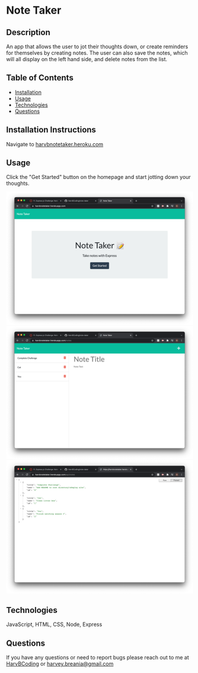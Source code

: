 
  # Note Taker
  

  ## Description
  An app that allows the user to jot their thoughts down, or create reminders for themselves by creating notes. The user can also save the notes, which will all display on the left hand side, and delete notes from the list.

  ## Table of Contents
  * [Installation](#installation-instructions)
  * [Usage](#usage)
  * [Technologies](#technologies)
  * [Questions](#questions)
  
  
  

  ## Installation Instructions
  Navigate to [harvbnotetaker.heroku.com](https://harvbnotetaker.herokuapp.com/)

  ## Usage
  Click the "Get Started" button on the homepage and start jotting down your thoughts.
 
  ![Homepage](./READMEImages/HomepageNoteTaker.png)
  ![NotesPage](./READMEImages/NotesPageNoteTaker.png)
  ![APIPage](./READMEImages/APIPageNoteTaker.png)

  ## Technologies
  JavaScript, HTML, CSS, Node, Express

  ## Questions
  If you have any questions or need to report bugs please reach out to me at [HarvBCoding](https://www.github.com/HarvBCoding) or harvey.breania@gmail.com
  
  

